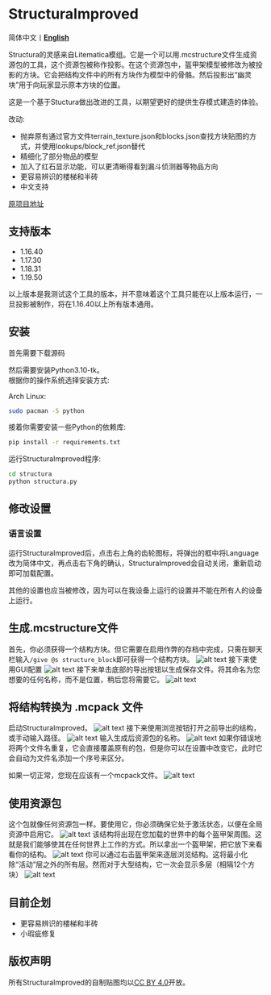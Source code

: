 # StructuraImproved

简体中文丨[**English**](README)

Structura的灵感来自Litematica模组。它是一个可以用.mcstructure文件生成资源包的工具，这个资源包被称作投影。在这个资源包中，盔甲架模型被修改为被投影的方块。它会把结构文件中的所有方块作为模型中的骨骼。然后投影出“幽灵块”用于向玩家显示原本方块的位置。

这是一个基于Stuctura做出改进的工具，以期望更好的提供生存模式建造的体验。

改动:
- 抛弃原有通过官方文件terrain_texture.json和blocks.json查找方块贴图的方式，并使用lookups/block_ref.json替代
- 精细化了部分物品的模型
- 加入了红石显示功能，可以更清晰得看到漏斗侦测器等物品方向
- 更容易辨识的楼梯和半砖
- 中文支持

[原项目地址](https://github.com/RavinMaddHatter/Structura)

## 支持版本
- 1.16.40
- 1.17.30
- 1.18.31
- 1.19.50

以上版本是我测试这个工具的版本，并不意味着这个工具只能在以上版本运行，一旦投影被制作，将在1.16.40以上所有版本通用。

## 安装

首先需要下载源码

然后需要安装Python3.10-tk。</br>
根据你的操作系统选择安装方式:

Arch Linux:
```bash
sudo pacman -S python
```

接着你需要安装一些Python的依赖库:
```bash
pip install -r requirements.txt
```

运行StructuraImproved程序:
```bash
cd structura
python structura.py
```
## 修改设置

### 语言设置
运行StructuraImproved后，点击右上角的齿轮图标，将弹出的框中将Language改为简体中文，再点击右下角的确认，StructuraImproved会自动关闭，重新启动即可加载配置。

其他的设置也应当被修改，因为可以在我设备上运行的设置并不能在所有人的设备上运行。

## 生成.mcstructure文件

首先，你必须获得一个结构方块。但它需要在启用作弊的存档中完成，只需在聊天栏输入`/give @s structure_block`即可获得一个结构方块。
![alt text](docs/give_structure.png?raw=true)
接下来使用GUI配置
![alt text](docs/select_structure.PNG?raw=true)
接下来单击底部的导出按钮以生成保存文件。将其命名为您想要的任何名称，而不是位置，稍后您将需要它。
![alt text](docs/export_structure.PNG?raw=true)

## 将结构转换为 .mcpack 文件
启动StructuraImproved。
![alt text](docs/launch_structura.PNG?raw=true)
接下来使用浏览按钮打开之前导出的结构，或手动输入路径。
![alt text](docs/browse_file.PNG?raw=true)
输入生成后资源包的名称。
![alt text](docs/name.PNG?raw=true)
如果你错误地将两个文件名重复，它会直接覆盖原有的包，但是你可以在设置中改变它，此时它会自动为文件名添加一个序号来区分。

如果一切正常，您现在应该有一个mcpack文件。
![alt text](docs/pack_made.PNG?raw=true)

## 使用资源包
这个包就像任何资源包一样。要使用它，你必须确保它处于激活状态，以便在全局资源中启用它。
![alt text](docs/make_pack_active.PNG?raw=true)
该结构将出现在您加载的世界中的每个盔甲架周围。这就是我们能够使其在任何世界上工作的方式。所以拿出一个盔甲架，把它放下来看看你的结构。
![alt text](docs/example_full.png?raw=true)
你可以通过右击盔甲架来逐层浏览结构。这将最小化除“活动”层之外的所有层。然而对于大型结构，它一次会显示多层（相隔12个方块）
![alt text](docs/example_layer.png?raw=true)

## 目前企划
- 更容易辨识的楼梯和半砖
- 小瑕疵修复

## 版权声明
所有StructuraImproved的自制贴图均以[CC BY 4.0](https://creativecommons.org/licenses/by/4.0/)开放。
